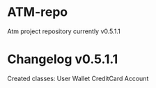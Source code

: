 # ATM-repo
Atm project repository currently v0.5.1.1

# Changelog v0.5.1.1
Created classes:
User
Wallet
CreditCard
Account
